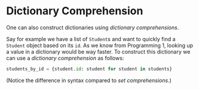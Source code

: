 # Dictionary Comprehension

One can also construct dictionaries using _dictionary comprehensions_.

Say for example we have a list of `Student`s and want to quickly find a `Student` object based on its `id`. As we know from Programming 1, looking up a value in a dictionary would be way faster. To construct this dictionary we can use a _dictionary comprehension_ as follows:

```python
students_by_id = {student.id: student for student in students}
```
(Notice the difference in syntax compared to _set comprehensions_.)
